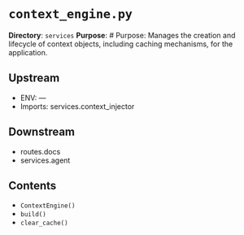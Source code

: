 # `context_engine.py`

**Directory**: `services`
**Purpose**: # Purpose: Manages the creation and lifecycle of context objects, including caching mechanisms, for the application.

## Upstream
- ENV: —
- Imports: services.context_injector

## Downstream
- routes.docs
- services.agent

## Contents
- `ContextEngine()`
- `build()`
- `clear_cache()`